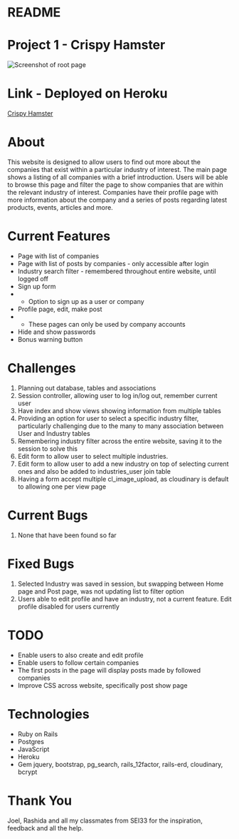 # README

# Project 1 - Crispy Hamster

![Screenshot of root page](https://raw.githubusercontent.com/victorzw895/project-crispy-hamster/assets/images/screenshot1.jpg)



# Link - Deployed on Heroku
[Crispy Hamster]("https://project-crispy-hamster.herokuapp.com/")


# About
This website is designed to allow users to find out more about the companies that exist within a particular industry of interest.
The main page shows a listing of all companies with a brief introduction. Users will be able to browse this page and filter the page to show companies that are within the relevant industry of interest.
Companies have their profile page with more information about the company and a series of posts regarding latest products, events, articles and more.


# Current Features
* Page with list of companies
* Page with list of posts by companies - only accessible after login
* Industry search filter - remembered throughout entire website, until logged off
* Sign up form
* * Option to sign up as a user or company
* Profile page, edit, make post
* * These pages can only be used by company accounts
* Hide and show passwords
* Bonus warning button


# Challenges
1. Planning out database, tables and associations
2. Session controller, allowing user to log in/log out, remember current user
3. Have index and show views showing information from multiple tables
4. Providing an option for user to select a specific industry filter, particularly challenging due to the many to many association between User and Industry tables
5. Remembering industry filter across the entire website, saving it to the session to solve this
6. Edit form to allow user to select multiple industries.
7. Edit form to allow user to add a new industry on top of selecting current ones and also be added to industries_user join table
8. Having a form accept multiple cl_image_upload, as cloudinary is default to allowing one per view page

# Current Bugs
1. None that have been found so far

# Fixed Bugs
1. Selected Industry was saved in session, but swapping between Home page and Post page, was not updating list to filter option
2. Users able to edit profile and have an industry, not a current feature. Edit profile disabled for users currently

# TODO
* Enable users to also create and edit profile
* Enable users to follow certain companies
* The first posts in the page will display posts made by followed companies
* Improve CSS across website, specifically post show page

# Technologies
* Ruby on Rails
* Postgres
* JavaScript
* Heroku
* Gem jquery, bootstrap, pg_search, rails_12factor, rails-erd, cloudinary, bcrypt

# Thank You
Joel, Rashida and all my classmates from SEI33 for the inspiration, feedback and all the help.
